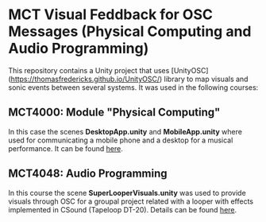 # MCT Visual Feddback for OSC Messages (Physical Computing and Audio Programming)

This repository contains a Unity project that uses [UnityOSC] (https://thomasfredericks.github.io/UnityOSC/) library to map visuals and sonic events between several systems. It was used in the following courses:

## MCT4000: Module "Physical Computing"

In this case the scenes **DesktopApp.unity** and **MobileApp.unity** where used for communicating a mobile phone and a desktop for a musical performance. It can be found [here](https://mct-master.github.io/physical-computing/2020/10/16/pedropl-pyco-unexpected-spaceship.html).

## MCT4048: Audio Programming

In this course the scene **SuperLooperVisuals.unity** was used to provide visuals through OSC for a groupal project related with a looper with effects implemented in CSound (Tapeloop DT-20). Details can be found [here](https://mct-master.github.io/audio/programming/2021/02/19/henrikhs-DT20.html).
